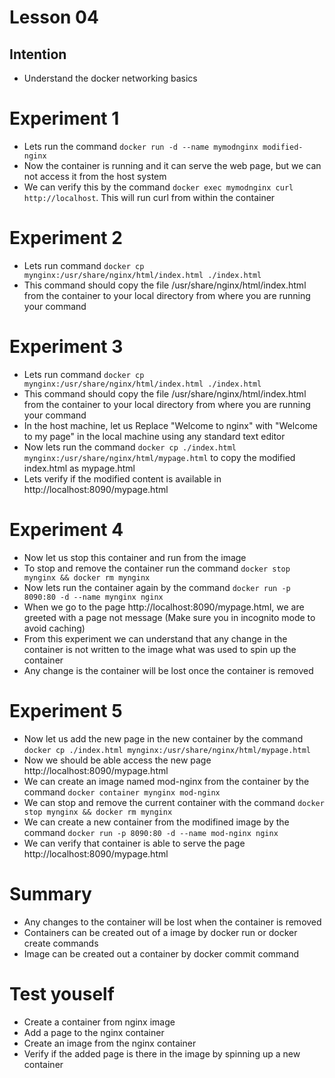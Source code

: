 # Lesson 04

## Intention
 * Understand the docker networking basics
 
# Experiment 1
 * Lets run the command `docker run -d --name mymodnginx modified-nginx`
 * Now the container is running and it can serve the web page, but we can not access it from the host system
 * We can verify this by the command `docker exec mymodnginx curl http://localhost`. This will run curl from within the container

# Experiment 2
 * Lets run command `docker cp mynginx:/usr/share/nginx/html/index.html ./index.html`
 * This command should copy the file /usr/share/nginx/html/index.html from the container to your local directory from where you are running your command

# Experiment 3
 * Lets run command `docker cp mynginx:/usr/share/nginx/html/index.html ./index.html`
 * This command should copy the file /usr/share/nginx/html/index.html from the container to your local directory from where you are running your command
 * In the host machine, let us Replace "Welcome to nginx" with "Welcome to my page" in the local machine using any standard text editor
 * Now lets run the command `docker cp ./index.html mynginx:/usr/share/nginx/html/mypage.html` to copy the modified index.html as mypage.html
 * Lets verify if the modified content is available in http://localhost:8090/mypage.html

# Experiment 4
 * Now let us stop this container and run from the image
 * To stop and remove the container run the command `docker stop mynginx && docker rm mynginx`
 * Now lets run the container again by the command `docker run -p 8090:80 -d --name mynginx nginx`
 * When we go to the page http://localhost:8090/mypage.html, we are greeted with a page not message (Make sure you in incognito mode to avoid caching)
 * From this experiment we can understand that any change in the container is not written to the image what was used to spin up the container
 * Any change is the container will be lost once the container is removed
 
# Experiment 5
 * Now let us add the new page in the new container by the command `docker cp ./index.html mynginx:/usr/share/nginx/html/mypage.html`
 * Now we should be able access the new page http://localhost:8090/mypage.html
 * We can create an image named mod-nginx from the container by the command `docker container mynginx mod-nginx`
 * We can stop and remove the current container with the command `docker stop mynginx && docker rm mynginx`
 * We can create a new container from the modifined image by the command `docker run -p 8090:80 -d --name mod-nginx nginx`
 * We can verify that container is able to serve the page http://localhost:8090/mypage.html

# Summary
 * Any changes to the container will be lost when the container is removed
 * Containers can be created out of a image by docker run or docker create commands
 * Image can be created out a container by docker commit command

# Test youself
 * Create a container from nginx image
 * Add a page to the nginx container
 * Create an image from the nginx container
 * Verify if the added page is there in the image by spinning up a new container


